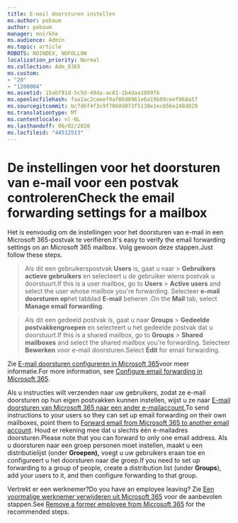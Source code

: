 ```yaml
---
title: E-mail doorsturen instellen
ms.author: pebaum
author: pebaum
manager: mnirkhe
ms.audience: Admin
ms.topic: article
ROBOTS: NOINDEX, NOFOLLOW
localization_priority: Normal
ms.collection: Adm_O365
ms.custom:
- "20"
- "1200004"
ms.assetid: 15abf81d-5c5d-49da-ac81-1b4daa1809f6
ms.openlocfilehash: faa1ac2ceeef9af86d8961e6a19b09ceef968a57
ms.sourcegitcommit: bc7d6f4f3c9f7060d073f5130e1ec856e248d020
ms.translationtype: MT
ms.contentlocale: nl-NL
ms.lasthandoff: 06/02/2020
ms.locfileid: "44512513"
---
```

# <a name="check-the-email-forwarding-settings-for-a-mailbox"></a><span data-ttu-id="bd4ab-102">De instellingen voor het doorsturen van e-mail voor een postvak controleren</span><span class="sxs-lookup"><span data-stu-id="bd4ab-102">Check the email forwarding settings for a mailbox</span></span>

<span data-ttu-id="bd4ab-103">Het is eenvoudig om de instellingen voor het doorsturen van e-mail in een Microsoft 365-postvak te verifiëren.</span><span class="sxs-lookup"><span data-stu-id="bd4ab-103">It's easy to verify the email forwarding settings on an Microsoft 365 mailbox.</span></span> <span data-ttu-id="bd4ab-104">Volg gewoon deze stappen.</span><span class="sxs-lookup"><span data-stu-id="bd4ab-104">Just follow these steps.</span></span>
  
> <span data-ttu-id="bd4ab-105">Als dit een gebruikerspostvak **Users** is, gaat u naar \> **Gebruikers actieve gebruikers** en selecteert u de gebruiker wiens postvak u doorstuurt.</span><span class="sxs-lookup"><span data-stu-id="bd4ab-105">If this is a user mailbox, go to **Users** \> **Active users** and select the user whose mailbox you're forwarding.</span></span> <span data-ttu-id="bd4ab-106">Selecteer **e-mail doorsturen op**het tabblad **E-mail** beheren .</span><span class="sxs-lookup"><span data-stu-id="bd4ab-106">On the **Mail** tab, select **Manage email forwarding**.</span></span>

> <span data-ttu-id="bd4ab-107">Als dit een gedeeld postvak is, gaat u naar **Groups** \> **Gedeelde postvakkengroepen** en selecteert u het gedeelde postvak dat u doorstuurt.</span><span class="sxs-lookup"><span data-stu-id="bd4ab-107">If this is a shared mailbox, go to **Groups** \> **Shared mailboxes** and select the shared mailbox you're forwarding.</span></span> <span data-ttu-id="bd4ab-108">Selecteer **Bewerken** voor e-mail doorsturen.</span><span class="sxs-lookup"><span data-stu-id="bd4ab-108">Select **Edit** for email forwarding.</span></span>

<span data-ttu-id="bd4ab-109">Zie [E-mail doorsturen configureren in Microsoft 365](https://docs.microsoft.com/microsoft-365/admin/email/configure-email-forwarding)voor meer informatie.</span><span class="sxs-lookup"><span data-stu-id="bd4ab-109">For more information, see [Configure email forwarding in Microsoft 365](https://docs.microsoft.com/microsoft-365/admin/email/configure-email-forwarding).</span></span>
  
<span data-ttu-id="bd4ab-110">Als u instructies wilt verzenden naar uw gebruikers, zodat ze e-mail doorsturen op hun eigen postvakken kunnen instellen, wijst u ze naar [E-mail doorsturen van Microsoft 365 naar een ander e-mailaccount.](https://support.office.com/article/Forward-email-from-Office-365-to-another-email-account-1ed4ee1e-74f8-4f53-a174-86b748ff6a0e)</span><span class="sxs-lookup"><span data-stu-id="bd4ab-110">To send instructions to your users so they can set up email forwarding on their own mailboxes, point them to [Forward email from Microsoft 365 to another email account](https://support.office.com/article/Forward-email-from-Office-365-to-another-email-account-1ed4ee1e-74f8-4f53-a174-86b748ff6a0e).</span></span> <span data-ttu-id="bd4ab-111">Houd er rekening mee dat u slechts één e-mailadres doorsturen.</span><span class="sxs-lookup"><span data-stu-id="bd4ab-111">Please note that you can forward to only one email address.</span></span> <span data-ttu-id="bd4ab-112">Als u doorsturen naar een groep personen moet instellen, maakt u een distributielijst (onder **Groepen),** voegt u uw gebruikers eraan toe en configureert u het doorsturen naar die groep.</span><span class="sxs-lookup"><span data-stu-id="bd4ab-112">If you need to set up forwarding to a group of people, create a distribution list (under **Groups**), add your users to it, and then configure forwarding to that group.</span></span>
  
<span data-ttu-id="bd4ab-113">Vertrekt er een werknemer?</span><span class="sxs-lookup"><span data-stu-id="bd4ab-113">Do you have an employee leaving?</span></span> <span data-ttu-id="bd4ab-114">Zie [Een voormalige werknemer verwijderen uit Microsoft 365](https://docs.microsoft.com/microsoft-365/admin/add-users/remove-former-employee) voor de aanbevolen stappen.</span><span class="sxs-lookup"><span data-stu-id="bd4ab-114">See [Remove a former employee from Microsoft 365](https://docs.microsoft.com/microsoft-365/admin/add-users/remove-former-employee) for the recommended steps.</span></span>